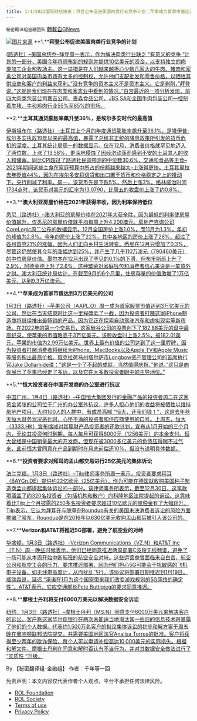 ```yaml
---
title: 1/4/2022国际财经快讯：拜登公布促进美国肉类行业竞争计划；苹果成为首家市值达3万亿美元公司
---
```

`秘密翻译组金融团队` [轉載自GNews](https://gnews.org/zh-hans/1822098/)

![](https://assets.gnews.org/wp-content/uploads/2022/01/图片1-27.png)[图片来源](https://dzm0ugdauank9.cloudfront.net)
**1.****拜登公布促进美国肉类行业竞争的计划**

[(路透社）–美国总统乔-拜登周一表示，作为解决肉类行业缺乏 “有意义的竞争 “计划的一部分，美国今年将颁布新的规则并提供10亿美元的资金，以支持独立的肉类加工企业和牧场主。这一举措是在人们越来越担心少数几家大的牛肉、猪肉和家禽公司对美国肉类市场有太多的控制权，允许他们支配批发和零售价格，以牺牲其供应商和客户的利益来获利。”没有竞争的资本主义不是资本主义。它是剥削，”拜登说。”这就是我们现在在肉类和家禽业中看到的情况。”白宫最近的一项分析发现，前四大肉类包装公司嘉吉公司、泰森食品公司、JBS SA和全国牛肉包装公司—控制着生猪、牛和鸡肉行业55%至85%的市场。](https://www.oann.com/lack-of-competition-in-u-s-meat-industry-amounts-to-exploitation-says-biden/)

**2.****土耳其通货膨胀率飙升至36%，是埃尔多安时代的最高值**

[伊斯坦布尔（路透社）–土耳其上个月的年度通货膨胀率飙升至36.1%，是塔伊普-埃尔多安执政19年以来的最高值，暴露了总统非正统的降息政策所引发的货币危机的深度。土耳其统计局周一的数据显示，仅在12月，消费者价格就罕见地迈入了两位数，上涨了13.58%，更深地侵蚀了因经济动荡而感到不安的土耳其人的收入和储蓄。同比CPI超过了路透社民调预测的中位数30.6%，交通和食品等主食–2021年期间这些主食在家庭预算中所占的份额越来越大–上涨得更快。土耳其里拉去年贬值44%，因为在埃尔多安将信贷和出口置于货币和价格稳定之上的推动下，央行削减了利率。周一，该货币先是下跌5%，然后上涨3%。格林威治时间1734点时，该货币对美元的汇率为13.0790，比周五的收盘价上涨了约0.8%。](https://www.oann.com/turkey-inflation-surges-36-amid-lira-crisis-highest-since-2002/)

**3.****澳大利亚房屋价格在2021年获得丰收，因为利率保持低位**

[悉尼（路透社）–澳大利亚的房屋价格在2021年大获全胜，因为最低的利率使房屋价值飙升，仅悉尼的房屋价值就平均每周上升4,200澳元。房地产咨询公司CoreLogic周二公布的数据显示，12月全国房价上涨1.0%，而11月为1.3%，年初的峰值为2.8%。今年的房价上涨了22%，其中各地区的房价上涨了26%，超过了各州首府21%的涨幅，因为人们正向乡村生活转变。悉尼在12月只增加了0.3%，尽管这仍然使其今年的涨幅达到25%，并产生了几乎110万澳元（790460美元）的中位房屋价值。墨尔本在12月出现了罕见的0.1%的下滑，但布里斯班上升了2.9%，阿德莱德上升了2.6%。这种繁荣对家庭钱包和消费者信心来说是一笔意外之财。澳大利亚统计局估计，在截至9月的6个月里，住房存量的价值激增了1万亿美元，达到9.3万亿澳元。](https://www.oann.com/australia-home-prices-boast-bumper-2021-as-rates-stay-low/)

**4.****苹果成为首家市值达到3万亿美元的公司**

[1月3日（路透社）–苹果公司（AAPL.O）周一成为首家股票市值达到3万亿美元的公司，然后在当天结束时比这一里程碑低了一截，因为投资者打赌这家iPhone制造商将继续推出最畅销的产品，因为它正在探索自动驾驶汽车和虚拟现实等新市场。在2022年的第一个交易日，这家硅谷公司的股票创下了182.88美元的盘中最高纪录，使苹果的市值略高于3万亿美元。该股收盘时上涨2.5%，报182.01美元，苹果的市值为2.99万亿美元。世界上最有价值的公司达到了这一里程碑，因为投资者打赌消费者将继续为iPhone、MacBooks以及Apple TV和Apple Music等服务掏出最高价格。俄克拉荷马州塔尔萨市Longbow资产管理公司的首席执行官Jake Dollarhide说：”这是一个了不起的成就，当然值得庆祝，”他说。”这只是向你展示了苹果已经走了多远，以及它在大多数投资者眼中的主导地位。”](https://www.reuters.com/markets/europe/apple-gets-closer-3-trillion-market-value-2022-01-03/)

**5.****恒大投资者在中国开发商的办公室进行抗议**

[中国广州，1月4日（路透社）–中国恒大集团发行的金融产品的投资者周二在这家资金紧张的公司位于广州的办公室外抗议，许多人担心他们的收益将被牺牲以维持房地产项目。大约100人的人群中，有成员高喊 “恒大，还我们钱！”，这是去年秋天恒大财务状况恶化时，心怀不满的投资者和供应商使用的口号。上周五，恒大（3333.HK）宣布缩减对其理财产品投资者的还款计划，宣布从1月开始的三个月内，无论其投资何时到期，每人每月可获得8000元（1256美元）的本金支付。恒大曾经是中国销量最大的开发商，但现在被3000多亿美元的负债压得喘不过气来，此前恒大曾同意在产品到期时在月底前偿还10%，但没有说明具体数额。](https://www.reuters.com/markets/rates-bonds/evergrande-return-our-money-investors-protest-office-chinese-developer-2022-01-04/)

**6.****投资者要求对拜耳的孟山都交易进行25亿美元的集体诉讼**

[法兰克福，1月3日（路透社）–Tilp律师事务所周一表示，投资者要求拜耳（BAYGn.DE）提供约22亿欧元（25亿美元），作为可能在德国就收购美国种子制造商孟山都提起集体诉讼的一部分。该律师事务所表示，截至12月30日，这笔款项涵盖了约320名投资者（包括机构和散户）向科隆地区法院提起的诉讼。这意味着比Tilp上个月披露的250多名投资者要求超过10亿欧元的赔偿金有了大幅跃升。Tilp表示，它认为拜耳在与除草剂Roundup有关的美国未决消费者诉讼的风险方面欺骗了股东，Roundup是在2016年以630亿美元收购孟山都后被引入该公司的。](https://www.reuters.com/business/investors-want-25-bln-class-action-over-bayers-monsanto-deal-report-2022-01-03/)

**7.****Verizon和AT&T将推迟5G部署，避免了航空业的对峙**

[华盛顿，1月3日（路透社）–Verizon Communications（VZ.N）和AT&T Inc（T.N）周一晚些时候表示，他们已经同意推迟两周部署C波段无线频谱，避免了一场可能从本周开始中断航班的航空安全对峙。这些运营商曾面临来自白宫、航空公司和航空工会的压力，要求推迟部署，因为他们担心5G可能会干扰敏感的飞机电子设备，如无线电高度计，从而扰乱飞行。该协议将部署日期推迟到1月19日。威瑞森说，延迟 “承诺在1月为这个国家带来我们改变游戏规则的5G网络的确定性”。AT&T表示，它应交通部长Pete Buttigieg的要求同意推迟。](https://www.reuters.com/business/aerospace-defense/talks-continue-near-deadline-over-us-5g-aviation-safety-dispute-2022-01-03/)

**8.****摩根士丹利将支付6000万美元以解决数据安全诉讼**

[纽约，1月3日（路透社）–摩根士丹利（MS.N）同意支付6000万美元来解决客户的诉讼，客户称这家华尔街银行在两次未能适当地淘汰其一些旧的信息技术时暴露了他们的个人数据。代表约1,500万名客户的拟议集体诉讼的初步和解方案于周五晚在曼哈顿联邦法院提交，并需要美国地区法官Analisa Torres的批准。客户将获得至少两年的欺诈保险，每个人可以申请补偿高达10,000美元的实际损失。根据和解文件，摩根士丹利在同意和解时否认有不当行为，并对其数据安全做法进行了 “实质性 “升级。](https://www.reuters.com/markets/funds/morgan-stanley-pay-60-mln-resolve-data-security-lawsuit-2022-01-02/)

By 【秘密翻译组-金融组】
作者：千年等一回

 

免责声明：本文内容仅代表作者个人观点，平台不承担任何法律风险。

- [ROL Foundation](https://rolfoundation.org/)
- [ROL Society](https://rolsociety.org/)
- [Terms of use](https://gnews.org/terms-of-use-3/)
- [Privacy Policy](https://gnews.org/privacy-policy/)
